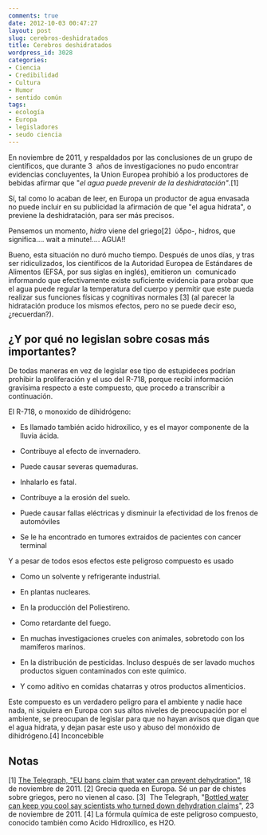 ```yaml
---
comments: true
date: 2012-10-03 00:47:27
layout: post
slug: cerebros-deshidratados
title: Cerebros deshidratados
wordpress_id: 3028
categories:
- Ciencia
- Credibilidad
- Cultura
- Humor
- sentido común
tags:
- ecología
- Europa
- legisladores
- seudo ciencia
---
```


En noviembre de 2011, y respaldados por las conclusiones de un grupo de científicos, que durante 3  años de investigaciones no pudo encontrar evidencias concluyentes, la Union Europea prohibió a los productores de bebidas afirmar que "_el agua puede prevenir de la deshidratación"_.[1]

Sí, tal como lo acaban de leer, en Europa un productor de agua envasada no puede incluir en su publicidad la afirmación de que "el agua hidrata", o previene la deshidratación, para ser más precisos.

Pensemos un momento, _hidro_ viene del griego[2]  ὑδρο-, hidros, que significa.... wait a minute!.... AGUA!!

Bueno, esta situación no duró mucho tiempo. Después de unos días, y tras ser ridiculizados, los científicos de la Autoridad Europea de Estándares de Alimentos (EFSA, por sus siglas en inglés), emitieron un  comunicado informando que efectivamente existe suficiente evidencia para probar que el agua puede regular la temperatura del cuerpo y permitir que este pueda realizar sus funciones físicas y cognitivas normales [3] (al parecer la hidratación produce los mismos efectos, pero no se puede decir eso, ¿recuerdan?).


## ¿Y por qué no legislan sobre cosas más importantes?


De todas maneras en vez de legislar ese tipo de estupideces podrían prohibir la proliferación y el uso del R-718, porque recibí información gravisima respecto a este compuesto, que procedo a transcribir a continuación.

El R-718, o monoxido de dihidrógeno:



	
  * Es llamado también acido hidroxilico, y es el mayor componente de la lluvia ácida.

	
  * Contribuye al efecto de invernadero.

	
  * Puede causar severas quemaduras.

	
  * Inhalarlo es fatal.

	
  * Contribuye a la erosión del suelo.

	
  * Puede causar fallas eléctricas y disminuir la efectividad de los frenos de automóviles

	
  * Se le ha encontrado en tumores extraidos de pacientes con cancer terminal




Y a pesar de todos esos efectos este peligroso compuesto es usado





	
  * Como un solvente y refrigerante industrial.

	
  * En plantas nucleares.

	
  * En la producción del Poliestireno.

	
  * Como retardante del fuego.

	
  * En muchas investigaciones crueles con animales, sobretodo con los mamíferos marinos.

	
  * En la distribución de pesticidas. Incluso después de ser lavado muchos productos siguen contaminados con este químico.

	
  * Y como aditivo en comidas chatarras y otros productos alimenticios.




Este compuesto es un verdadero peligro para el ambiente y nadie hace nada, ni siquiera en Europa con sus altos niveles de preocupación por el ambiente, se preocupan de legislar para que no hayan avisos que digan que el agua hidrata, y dejan pasar este uso y abuso del monóxido de dihidrógeno.[4] Inconcebible





## Notas


[1] [The Telegraph, "EU bans claim that water can prevent dehydration"](http://www.telegraph.co.uk/news/worldnews/europe/eu/8897662/EU-bans-claim-that-water-can-prevent-dehydration.html), 18 de noviembre de 2011.
[2] Grecia queda en Europa. Sé un par de chistes sobre griegos, pero no vienen al caso.
[3]  The Telegraph, "[Bottled water can keep you cool say scientists who turned down dehydration claims](http://www.telegraph.co.uk/science/science-news/8907546/Bottled-water-can-keep-you-cool-say-scientists-who-turned-down-dehydration-claims.html)", 23 de noviembre de 2011.
[4] La fórmula química de este peligroso compuesto, conocido también como Acido Hidroxílico, es H2O.
